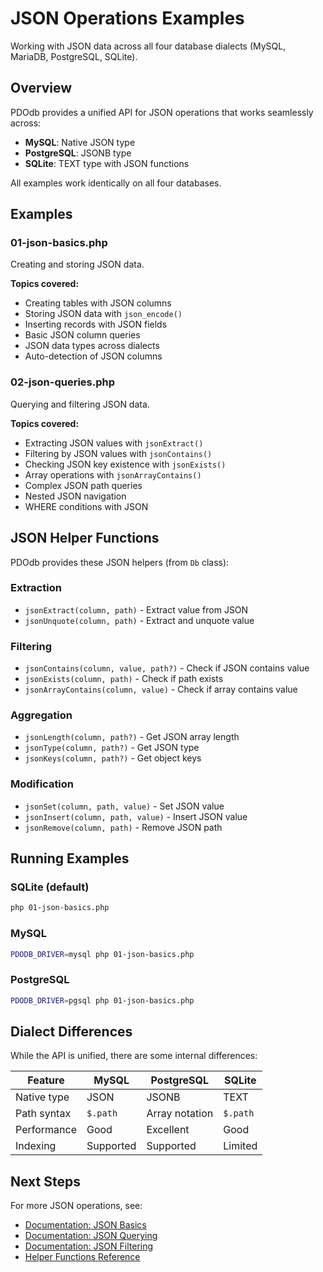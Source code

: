 # JSON Operations Examples

Working with JSON data across all four database dialects (MySQL, MariaDB, PostgreSQL, SQLite).

## Overview

PDOdb provides a unified API for JSON operations that works seamlessly across:
- **MySQL**: Native JSON type
- **PostgreSQL**: JSONB type
- **SQLite**: TEXT type with JSON functions

All examples work identically on all four databases.

## Examples

### 01-json-basics.php
Creating and storing JSON data.

**Topics covered:**
- Creating tables with JSON columns
- Storing JSON data with `json_encode()`
- Inserting records with JSON fields
- Basic JSON column queries
- JSON data types across dialects
- Auto-detection of JSON columns

### 02-json-queries.php
Querying and filtering JSON data.

**Topics covered:**
- Extracting JSON values with `jsonExtract()`
- Filtering by JSON values with `jsonContains()`
- Checking JSON key existence with `jsonExists()`
- Array operations with `jsonArrayContains()`
- Complex JSON path queries
- Nested JSON navigation
- WHERE conditions with JSON

## JSON Helper Functions

PDOdb provides these JSON helpers (from `Db` class):

### Extraction
- `jsonExtract(column, path)` - Extract value from JSON
- `jsonUnquote(column, path)` - Extract and unquote value

### Filtering
- `jsonContains(column, value, path?)` - Check if JSON contains value
- `jsonExists(column, path)` - Check if path exists
- `jsonArrayContains(column, value)` - Check if array contains value

### Aggregation
- `jsonLength(column, path?)` - Get JSON array length
- `jsonType(column, path?)` - Get JSON type
- `jsonKeys(column, path?)` - Get object keys

### Modification
- `jsonSet(column, path, value)` - Set JSON value
- `jsonInsert(column, path, value)` - Insert JSON value
- `jsonRemove(column, path)` - Remove JSON path

## Running Examples

### SQLite (default)
```bash
php 01-json-basics.php
```

### MySQL
```bash
PDODB_DRIVER=mysql php 01-json-basics.php
```

### PostgreSQL
```bash
PDODB_DRIVER=pgsql php 01-json-basics.php
```

## Dialect Differences

While the API is unified, there are some internal differences:

| Feature | MySQL | PostgreSQL | SQLite |
|---------|-------|------------|--------|
| Native type | JSON | JSONB | TEXT |
| Path syntax | `$.path` | Array notation | `$.path` |
| Performance | Good | Excellent | Good |
| Indexing | Supported | Supported | Limited |

## Next Steps

For more JSON operations, see:
- [Documentation: JSON Basics](../../documentation/04-json-operations/json-basics.md)
- [Documentation: JSON Querying](../../documentation/04-json-operations/json-querying.md)
- [Documentation: JSON Filtering](../../documentation/04-json-operations/json-filtering.md)
- [Helper Functions Reference](../../documentation/07-helper-functions/json-helpers.md)

